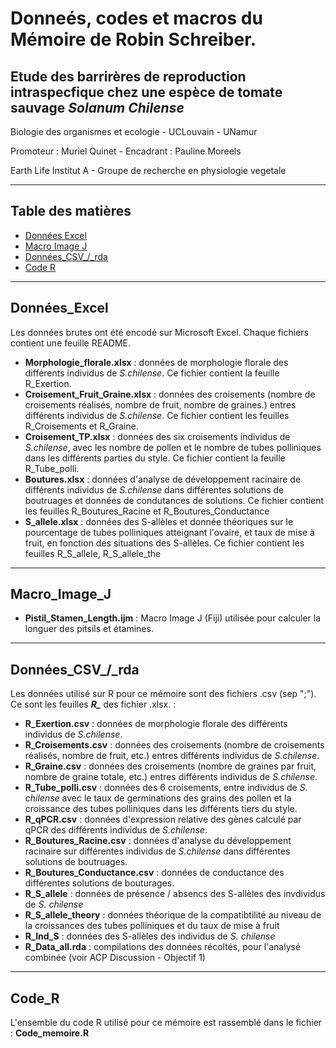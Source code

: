 # Donneés, codes et macros du Mémoire de Robin Schreiber.
## Etude des barrirères de reproduction intraspecfique chez une espèce de tomate sauvage *Solanum Chilense*

Biologie des organismes et ecologie - UCLouvain - UNamur

Promoteur : Muriel Quinet - Encadrant : Pauline Moreels

Earth Life Institut A - Groupe de recherche en physiologie vegetale 

---
## Table des matières

- [Données Excel](#Données_Excel)
- [Macro Image J](#Macro_image_J)
- [Données_CSV_/_rda](#Données_CSV_/_rda)
- [Code R](#Code_R)
  
---
## Données_Excel

Les données brutes ont été encodé sur Microsoft Excel. Chaque fichiers contient une feuille README.

- **Morphologie_florale.xlsx** : données de morphologie florale des différents individus de *S.chilense*. Ce fichier contient la feuille R_Exertion.
- **Croisement_Fruit_Graine.xlsx** : données des croisements (nombre de croisements réalisés, nombre de fruit, nombre de graines.) entres différents individus de *S.chilense*. Ce fichier contient les feuilles R_Croisements et R_Graine.
- **Croisement_TP.xlsx** : données des six croisements individus de *S.chilense*, avec les nombre de pollen et le nombre de tubes polliniques dans les différents parties du style. Ce fichier contient la feuille R_Tube_polli.
- **Boutures.xlsx** : données d'analyse de développement racinaire de différents individus de *S.chilense* dans différentes solutions de boutruages et données de condutances de solutions. Ce fichier contient les feuilles R_Boutures_Racine et R_Boutures_Conductance
- **S_allele.xlsx** : données des S-allèles et donnée théoriques sur le pourcentage de tubes polliniques atteignant l'ovaire, et taux de mise à fruit, en fonction des situations des S-allèles. Ce fichier contient les feuilles R_S_allele, R_S_allele_the
---
## Macro_Image_J

- **Pistil_Stamen_Length.ijm** : Macro Image J (Fiji) utilisée pour calculer la longuer des pitsils et étamines.

---
## Données_CSV_/_rda

Les données utilisé sur R pour ce mémoire sont des fichiers .csv (sep ";"). Ce sont les feuilles ***R_*** des fichier .xlsx. :
- **R_Exertion.csv** : données de morphologie florale des différents individus de *S.chilense*.
- **R_Croisements.csv** : données des croisements (nombre de croisements réalisés, nombre de fruit, etc.) entres différents individus de *S.chilense*.
- **R_Graine.csv** : données des croisements (nombre de graines par fruit, nombre de graine totale, etc.) entres différents individus de *S.chilense*.
- **R_Tube_polli.csv** : données des 6 croisements, entre individus de *S. chilense* avec le taux de germinations des grains des pollen et la croissance des tubes polliniques dans les différents tiers du style.
- **R_qPCR.csv** : données d'expression relative des gènes calculé par qPCR des différents individus de *S.chilense*.
- **R_Boutures_Racine.csv** : données d'analyse du développement racinaire sur différentes individus de *S.chilense* dans différentes solutions de boutruages.
- **R_Boutures_Conductance.csv** : données de conductance des différentes solutions de bouturages.
- **R_S_allele** : données de présence / absencs des S-allèles des invdividus de *S. chilense*
- **R_S_allele_theory** : données théorique de la compatibtilité au niveau de la croissances des tubes polliniques et du taux de mise à fruit
- **R_Ind_S** : données des S-allèles des individus de *S. chilense*
- **R_Data_all.rda** : compilations des données récoltés, pour l'analysé combinée (voir ACP Discussion - Objectif 1)

----
## Code_R

L'ensemble du code R utilisé pour ce mémoire est rassemblé dans le fichier : **Code_memoire.R**


